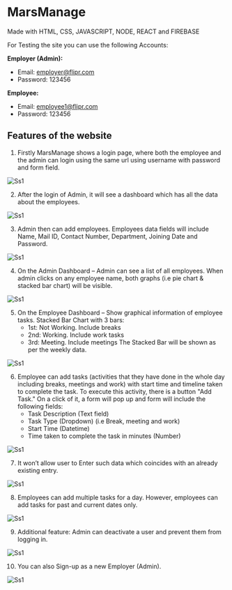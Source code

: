 # MarsManage
Made with HTML, CSS, JAVASCRIPT, NODE, REACT and FIREBASE

For Testing the site you can use the following Accounts:

**Employer (Admin):**
- Email: employer@flipr.com
- Password: 123456

**Employee:**
- Email: employee1@flipr.com
- Password: 123456

## Features of the website
1. Firstly MarsManage shows a login page, where both the employee and the admin can login using the same url using username with password and form field.


![Ss1](https://drive.google.com/uc?id=1PpCx3kKo0ctQRmbcpFBWx3Qsd8l5C_pM)


2. After the login of Admin, it will see a dashboard which has all the data about the employees.


![Ss1](https://drive.google.com/uc?id=1iMaFlNo1-dK2uPpjv-SZ3w-3T771Cw6q)


3. Admin then can add employees. Employees data fields will include Name, Mail ID, Contact Number, Department, Joining Date and Password.


![Ss1](https://drive.google.com/uc?id=1Yhln5Xrh6balpot_4T3lO3hBX04FYiHK)


4. On the Admin Dashboard – Admin can see a list of all employees. When admin clicks on any employee name, both graphs (i.e pie chart & stacked bar chart) will be visible.


![Ss1](https://drive.google.com/uc?id=1B04DTEwDxm0IHrmp85SJhAszKQDdqKK7)


5. On the Employee Dashboard – Show graphical information of employee tasks. Stacked Bar Chart with 3 bars:
    - 1st: Not Working. Include breaks
    - 2nd: Working. Include work tasks
    - 3rd: Meeting. Include meetings
    The Stacked Bar will be shown as per the weekly data.


![Ss1](https://drive.google.com/uc?id=1SCmi-SLDHXhtBEodO7bSlyLUPfN6PFLQ)


6. Employee can add tasks (activities that they have done in the whole day including breaks, meetings and work) with start time and timeline taken to complete the task. To execute this activity, there is a button "Add Task." On a click of it, a form will pop up and form will include the following fields:
    - Task Description (Text field)
    - Task Type (Dropdown) (i.e Break, meeting and work)
    - Start Time (Datetime)
    - Time taken to complete the task in minutes (Number)


![Ss1](https://drive.google.com/uc?id=1j4i0hIfVgCv3ztvf49j-MB85NivhqGUl)


7. It won’t allow user to Enter such data which coincides with an already existing entry.


![Ss1](https://drive.google.com/uc?id=1b1inovYlNVLYO6dNOuruWjhomD_kg4ER)


8. Employees can add multiple tasks for a day. However, employees can add tasks for past and current dates only.


![Ss1](https://drive.google.com/uc?id=1zaxAcByw5rG3HPfEpeubfBdcxrlTbRpW)


9. Additional feature: Admin can deactivate a user and prevent them from logging in.


![Ss1](https://drive.google.com/uc?id=1JhQjq6Yk3dI5SKxwnP2prtA_MxqrcfiT)


10. You can also Sign-up as a new Employer (Admin).


![Ss1](https://drive.google.com/uc?id=1jWL3l6jrJXkqza8JJpWwdRrm3espeul4)

